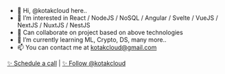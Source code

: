 - 👋 Hi, @kotakcloud here..
- 👀 I’m interested in React / NodeJS / NoSQL / Angular / Svelte / VueJS / NextJS / NuxtJS / NestJS
- 💞️ Can collaborate on project based on above technologies
- 🌱 I’m currently learning ML, Crypto, DS, many more..
- 📫 You can contact me at kotakcloud@gmail.com

<!---
kotakcloud/kotakcloud is a ✨ special ✨ repository because its `README.md` (this file) appears on your GitHub profile.
You can click the Preview link to take a look at your changes.
--->



<a href="https://calendly.com/kotakcloud/30min">
✨ Schedule a call</a>
|
<a href="https://twitter.com/kotakcloud?ref_src=twsrc%5Etfw" class="twitter-follow-button" data-show-count="false">✨ Follow @kotakcloud</a><script async src="https://platform.twitter.com/widgets.js" charset="utf-8"></script>

